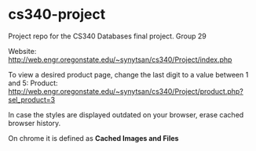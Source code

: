 # cs340-project
Project repo for the CS340 Databases final project. Group 29

Website: http://web.engr.oregonstate.edu/~synytsan/cs340/Project/index.php

To view a desired product page, change the last digit to a value between 1 and 5:
Product: http://web.engr.oregonstate.edu/~synytsan/cs340/Project/product.php?sel_product=3

In case the styles are displayed outdated on your browser, erase cached browser history.

On chrome it is defined as **Cached Images and Files**
